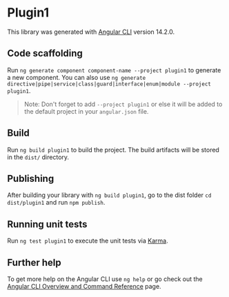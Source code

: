 # Plugin1

This library was generated with [Angular CLI](https://github.com/angular/angular-cli) version 14.2.0.

## Code scaffolding

Run `ng generate component component-name --project plugin1` to generate a new component. You can also use `ng generate directive|pipe|service|class|guard|interface|enum|module --project plugin1`.
> Note: Don't forget to add `--project plugin1` or else it will be added to the default project in your `angular.json` file. 

## Build

Run `ng build plugin1` to build the project. The build artifacts will be stored in the `dist/` directory.

## Publishing

After building your library with `ng build plugin1`, go to the dist folder `cd dist/plugin1` and run `npm publish`.

## Running unit tests

Run `ng test plugin1` to execute the unit tests via [Karma](https://karma-runner.github.io).

## Further help

To get more help on the Angular CLI use `ng help` or go check out the [Angular CLI Overview and Command Reference](https://angular.io/cli) page.
